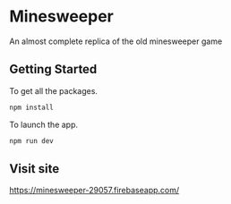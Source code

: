 # Minesweeper
An almost complete replica of the old minesweeper game

## Getting Started
To get all the packages.
```bash
npm install
```
To launch the app.
```bash
npm run dev
```
## Visit site
https://minesweeper-29057.firebaseapp.com/
